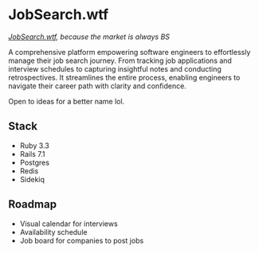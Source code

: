 # JobSearch.wtf

_[JobSearch.wtf](https://jobsearch.wtf), because the market is always BS_

A comprehensive platform empowering software engineers to effortlessly manage
their job search journey. From tracking job applications and interview schedules
to capturing insightful notes and conducting retrospectives. It streamlines the
entire process, enabling engineers to navigate their career path with clarity
and confidence.

Open to ideas for a better name lol.

## Stack

- Ruby 3.3
- Rails 7.1
- Postgres
- Redis
- Sidekiq

## Roadmap

- Visual calendar for interviews
- Availability schedule
- Job board for companies to post jobs
